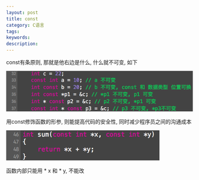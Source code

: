 ```yaml
---
layout: post
title: const
category: C语言
tags: 
keywords: 
description:
---
```



const有条原则, 那就是他右边是什么, 什么就不可变, 如下

![image](../../../upload/1463556023425626.png)

用const修饰函数的形参, 则能提高代码的安全性, 同时减少程序员之间的沟通成本

![image](../../../upload/1463556035290714.png)

函数内部只能用 * x 和 * y, 不能改